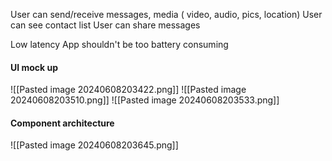 



User can send/receive messages, media ( video, audio, pics, location)
User can see contact list
User can share messages

Low latency
App shouldn't be too battery consuming


#### UI mock up

![[Pasted image 20240608203422.png]]
![[Pasted image 20240608203510.png]]
![[Pasted image 20240608203533.png]]


#### Component architecture
![[Pasted image 20240608203645.png]]


